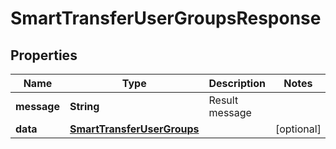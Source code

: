 

# SmartTransferUserGroupsResponse


## Properties

| Name | Type | Description | Notes |
|------------ | ------------- | ------------- | -------------|
|**message** | **String** | Result message |  |
|**data** | [**SmartTransferUserGroups**](SmartTransferUserGroups.md) |  |  [optional] |



